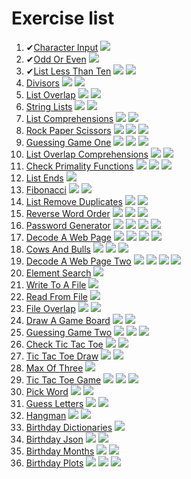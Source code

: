 # Exercise list
1.  ✔[Character Input](https://www.practicepython.org/exercise/2014/01/29/01-character-input.html)    ![](https://www.practicepython.org/assets/img/chili-liz-20x20.png)
2.  ✔[Odd Or Even](https://www.practicepython.org/exercise/2014/02/05/02-odd-or-even.html)    ![](https://www.practicepython.org/assets/img/chili-liz-20x20.png)
3.  ✔[List Less Than Ten](https://www.practicepython.org/exercise/2014/02/15/03-list-less-than-ten.html)    ![](https://www.practicepython.org/assets/img/chili-liz-20x20.png)       ![](https://www.practicepython.org/assets/img/chili-liz-20x20.png)
4.  [Divisors](https://www.practicepython.org/exercise/2014/02/26/04-divisors.html)    ![](https://www.practicepython.org/assets/img/chili-liz-20x20.png)       ![](https://www.practicepython.org/assets/img/chili-liz-20x20.png)
5.  [List Overlap](https://www.practicepython.org/exercise/2014/03/05/05-list-overlap.html)    ![](https://www.practicepython.org/assets/img/chili-liz-20x20.png)       ![](https://www.practicepython.org/assets/img/chili-liz-20x20.png)
6.  [String Lists](https://www.practicepython.org/exercise/2014/03/12/06-string-lists.html)    ![](https://www.practicepython.org/assets/img/chili-liz-20x20.png)       ![](https://www.practicepython.org/assets/img/chili-liz-20x20.png)
7.  [List Comprehensions](https://www.practicepython.org/exercise/2014/03/19/07-list-comprehensions.html)    ![](https://www.practicepython.org/assets/img/chili-liz-20x20.png)       ![](https://www.practicepython.org/assets/img/chili-liz-20x20.png)
8.  [Rock Paper Scissors](https://www.practicepython.org/exercise/2014/03/26/08-rock-paper-scissors.html)    ![](https://www.practicepython.org/assets/img/chili-liz-20x20.png)       ![](https://www.practicepython.org/assets/img/chili-liz-20x20.png)       ![](https://www.practicepython.org/assets/img/chili-liz-20x20.png)
9.  [Guessing Game One](https://www.practicepython.org/exercise/2014/04/02/09-guessing-game-one.html)    ![](https://www.practicepython.org/assets/img/chili-liz-20x20.png)       ![](https://www.practicepython.org/assets/img/chili-liz-20x20.png)       ![](https://www.practicepython.org/assets/img/chili-liz-20x20.png)
10.  [List Overlap Comprehensions](https://www.practicepython.org/exercise/2014/04/10/10-list-overlap-comprehensions.html)    ![](https://www.practicepython.org/assets/img/chili-liz-20x20.png)       ![](https://www.practicepython.org/assets/img/chili-liz-20x20.png)
11. [Check Primality Functions](https://www.practicepython.org/exercise/2014/04/16/11-check-primality-functions.html)    ![](https://www.practicepython.org/assets/img/chili-liz-20x20.png)       ![](https://www.practicepython.org/assets/img/chili-liz-20x20.png)       ![](https://www.practicepython.org/assets/img/chili-liz-20x20.png)
12. [List Ends](https://www.practicepython.org/exercise/2014/04/25/12-list-ends.html)    ![](https://www.practicepython.org/assets/img/chili-liz-20x20.png)
13. [Fibonacci](https://www.practicepython.org/exercise/2014/04/30/13-fibonacci.html)    ![](https://www.practicepython.org/assets/img/chili-liz-20x20.png)       ![](https://www.practicepython.org/assets/img/chili-liz-20x20.png)
14. [List Remove Duplicates](https://www.practicepython.org/exercise/2014/05/15/14-list-remove-duplicates.html)    ![](https://www.practicepython.org/assets/img/chili-liz-20x20.png)       ![](https://www.practicepython.org/assets/img/chili-liz-20x20.png)
15. [Reverse Word Order](https://www.practicepython.org/exercise/2014/05/21/15-reverse-word-order.html)    ![](https://www.practicepython.org/assets/img/chili-liz-20x20.png)       ![](https://www.practicepython.org/assets/img/chili-liz-20x20.png)       ![](https://www.practicepython.org/assets/img/chili-liz-20x20.png)
16. [Password Generator](https://www.practicepython.org/exercise/2014/05/28/16-password-generator.html)    ![](https://www.practicepython.org/assets/img/chili-liz-20x20.png)       ![](https://www.practicepython.org/assets/img/chili-liz-20x20.png)       ![](https://www.practicepython.org/assets/img/chili-liz-20x20.png)       ![](https://www.practicepython.org/assets/img/chili-liz-20x20.png)
17. [Decode A Web Page](https://www.practicepython.org/exercise/2014/06/06/17-decode-a-web-page.html)    ![](https://www.practicepython.org/assets/img/chili-liz-20x20.png)       ![](https://www.practicepython.org/assets/img/chili-liz-20x20.png)       ![](https://www.practicepython.org/assets/img/chili-liz-20x20.png)       ![](https://www.practicepython.org/assets/img/chili-liz-20x20.png)
18. [Cows And Bulls](https://www.practicepython.org/exercise/2014/07/05/18-cows-and-bulls.html)    ![](https://www.practicepython.org/assets/img/chili-liz-20x20.png)       ![](https://www.practicepython.org/assets/img/chili-liz-20x20.png)       ![](https://www.practicepython.org/assets/img/chili-liz-20x20.png)
19. [Decode A Web Page Two](https://www.practicepython.org/exercise/2014/07/14/19-decode-a-web-page-two.html)    ![](https://www.practicepython.org/assets/img/chili-liz-20x20.png)       ![](https://www.practicepython.org/assets/img/chili-liz-20x20.png)       ![](https://www.practicepython.org/assets/img/chili-liz-20x20.png)       ![](https://www.practicepython.org/assets/img/chili-liz-20x20.png)
20. [Element Search](https://www.practicepython.org/exercise/2014/11/11/20-element-search.html)    ![](https://www.practicepython.org/assets/img/chili-liz-20x20.png)
21. [Write To A File](https://www.practicepython.org/exercise/2014/11/30/21-write-to-a-file.html)    ![](https://www.practicepython.org/assets/img/chili-liz-20x20.png)
22. [Read From File](https://www.practicepython.org/exercise/2014/12/06/22-read-from-file.html)    ![](https://www.practicepython.org/assets/img/chili-liz-20x20.png)
23. [File Overlap](https://www.practicepython.org/exercise/2014/12/14/23-file-overlap.html)    ![](https://www.practicepython.org/assets/img/chili-liz-20x20.png)       ![](https://www.practicepython.org/assets/img/chili-liz-20x20.png)
24. [Draw A Game Board](https://www.practicepython.org/exercise/2014/12/27/24-draw-a-game-board.html)    ![](https://www.practicepython.org/assets/img/chili-liz-20x20.png)       ![](https://www.practicepython.org/assets/img/chili-liz-20x20.png)
25. [Guessing Game Two](https://www.practicepython.org/exercise/2015/11/01/25-guessing-game-two.html)    ![](https://www.practicepython.org/assets/img/chili-liz-20x20.png)       ![](https://www.practicepython.org/assets/img/chili-liz-20x20.png)       ![](https://www.practicepython.org/assets/img/chili-liz-20x20.png)
26. [Check Tic Tac Toe](https://www.practicepython.org/exercise/2015/11/16/26-check-tic-tac-toe.html)    ![](https://www.practicepython.org/assets/img/chili-liz-20x20.png)       ![](https://www.practicepython.org/assets/img/chili-liz-20x20.png)
27. [Tic Tac Toe Draw](https://www.practicepython.org/exercise/2015/11/26/27-tic-tac-toe-draw.html)    ![](https://www.practicepython.org/assets/img/chili-liz-20x20.png)       ![](https://www.practicepython.org/assets/img/chili-liz-20x20.png)
28. [Max Of Three](https://www.practicepython.org/exercise/2016/03/27/28-max-of-three.html)    ![](https://www.practicepython.org/assets/img/chili-liz-20x20.png)
29. [Tic Tac Toe Game](https://www.practicepython.org/exercise/2016/08/03/29-tic-tac-toe-game.html)    ![](https://www.practicepython.org/assets/img/chili-liz-20x20.png)       ![](https://www.practicepython.org/assets/img/chili-liz-20x20.png)       ![](https://www.practicepython.org/assets/img/chili-liz-20x20.png)
30. [Pick Word](https://www.practicepython.org/exercise/2016/09/24/30-pick-word.html)    ![](https://www.practicepython.org/assets/img/chili-liz-20x20.png)       ![](https://www.practicepython.org/assets/img/chili-liz-20x20.png)
31. [Guess Letters](https://www.practicepython.org/exercise/2017/01/02/31-guess-letters.html)    ![](https://www.practicepython.org/assets/img/chili-liz-20x20.png)       ![](https://www.practicepython.org/assets/img/chili-liz-20x20.png)
32. [Hangman](https://www.practicepython.org/exercise/2017/01/10/32-hangman.html)    ![](https://www.practicepython.org/assets/img/chili-liz-20x20.png)       ![](https://www.practicepython.org/assets/img/chili-liz-20x20.png)
33. [Birthday Dictionaries](https://www.practicepython.org/exercise/2017/01/24/33-birthday-dictionaries.html)    ![](https://www.practicepython.org/assets/img/chili-liz-20x20.png)
34. [Birthday Json](https://www.practicepython.org/exercise/2017/02/06/34-birthday-json.html)    ![](https://www.practicepython.org/assets/img/chili-liz-20x20.png)       ![](https://www.practicepython.org/assets/img/chili-liz-20x20.png)
35. [Birthday Months](https://www.practicepython.org/exercise/2017/02/28/35-birthday-months.html)    ![](https://www.practicepython.org/assets/img/chili-liz-20x20.png)       ![](https://www.practicepython.org/assets/img/chili-liz-20x20.png)
36. [Birthday Plots](https://www.practicepython.org/exercise/2017/04/02/36-birthday-plots.html)    ![](https://www.practicepython.org/assets/img/chili-liz-20x20.png)       ![](https://www.practicepython.org/assets/img/chili-liz-20x20.png)       ![](https://www.practicepython.org/assets/img/chili-liz-20x20.png)
